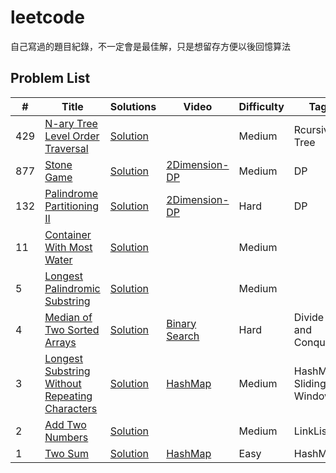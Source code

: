 # leetcode

自己寫過的題目紀錄，不一定會是最佳解，只是想留存方便以後回憶算法

## Problem List

|  #  |      Title     |   Solutions   | Video  | Difficulty  | Tag                  
|-----|----------------|---------------|--------|-------------|-------------
|429|[N-ary Tree Level Order Traversal](https://leetcode.com/problems/stone-game/)|[Solution](./algorithms/cpp/0877/0877.cpp)||Medium|Rcursive, Tree
|877|[Stone Game](https://leetcode.com/problems/n-ary-tree-level-order-traversal/)|[Solution](./algorithms/cpp/0429/0429.cpp)|[2Dimension-DP](https://www.youtube.com/watch?v=WxpIHvsu1RI)|Medium|DP
|132|[Palindrome Partitioning II](https://leetcode.com/problems/palindrome-partitioning-ii/)|[Solution](./algorithms/cpp/0132/0132.cpp)|[2Dimension-DP](https://www.youtube.com/watch?v=lDYIvtBVmgo)|Hard|DP
|11|[Container With Most Water](https://leetcode.com/problems/container-with-most-water/)|[Solution](./algorithms/cpp/0011/0011.cpp)||Medium|
|5|[Longest Palindromic Substring](https://leetcode.com/problems/longest-palindromic-substring/)|[Solution](./algorithms/cpp/0005/0005.cpp)||Medium|
|4|[Median of Two Sorted Arrays](https://leetcode.com/problems/median-of-two-sorted-arrays/)|[Solution](./algorithms/cpp/0004/0004.cpp)|[Binary Search](https://www.youtube.com/watch?v=LPFhl65R7ww)|Hard|Divide and Conquer
|3|[Longest Substring Without Repeating Characters](https://leetcode.com/problems/longest-substring-without-repeating-characters/)|[Solution](./algorithms/cpp/0003/0003.cpp)|[HashMap](https://www.youtube.com/watch?v=3IETreEybaA)|Medium|HashMap, Sliding Window
|2|[Add Two Numbers](https://leetcode.com/problems/add-two-numbers/)|[Solution](./algorithms/cpp/0002/0002.cpp)||Medium|LinkList
|1|[Two Sum](https://leetcode.com/problems/two-sum/)|[Solution](./algorithms/cpp/0001/0001.cpp)|[HashMap](https://www.youtube.com/watch?v=kPXOr6pW8KM)|Easy|HashMap
